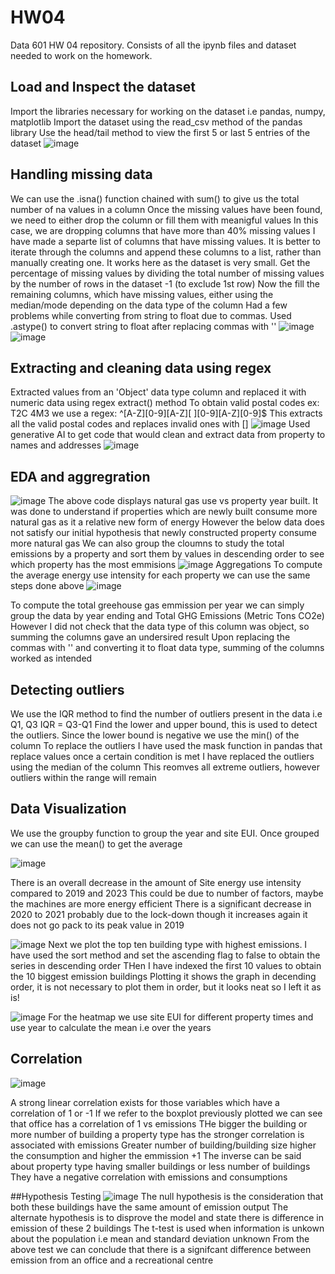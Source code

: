# HW04
Data 601 HW 04 repository. Consists of all the ipynb files and dataset needed to work on the homework.

## Load and Inspect the dataset
Import the libraries necessary for working on the dataset i.e pandas, numpy, matplotlib
Import the dataset using the read_csv method of the pandas library
Use the head/tail method to view the first 5 or last 5 entries of the dataset
![image](https://github.com/user-attachments/assets/8329ff8a-4a4b-4cbe-bc34-fb4638168422)

## Handling missing data
We can use the .isna() function chained with sum() to give us the total number of na values in a column
Once the missing values have been found, we need to either drop the column or fill them with meanigful values
In this case, we are dropping columns that have more than 40% missing values
I have made a separte list of columns that have missing values. It is better to iterate through the columns and append these columns to a list,
rather than manually creating one. It works here as the dataset is very small.
Get the percentage of missing values by dividing the total number of missing values by the number of rows in the dataset -1 (to exclude 1st row)
Now the fill the remaining columns, which have missing values, either using the median/mode depending on the data type of the column
Had a few problems while converting from string to float due to commas. Used .astype() to convert string to float after replacing commas with ''
![image](https://github.com/user-attachments/assets/2bf4953b-47e3-4170-9488-4af7c2c326d6)
![image](https://github.com/user-attachments/assets/d4eb9970-4aa0-4167-8599-56e7c893f6b7)


## Extracting and cleaning data using regex
Extracted values from an 'Object' data type column and replaced it with numeric data using regex extract() method
To obtain valid postal codes ex: T2C 4M3 we use a regex: ^[A-Z][0-9][A-Z][ ][0-9][A-Z][0-9]$
This extracts all the valid postal codes and replaces invalid ones with []
![image](https://github.com/user-attachments/assets/97ba3168-4cd9-4166-ae33-850a75f9264a)
Used generative AI to get code that would clean and extract data from property to names and addresses
![image](https://github.com/user-attachments/assets/a35095a5-ab47-47ce-a687-c30e2d4d9a74)

## EDA and aggregration
![image](https://github.com/user-attachments/assets/ab887ffe-9b0a-49e1-90fc-632df163dc42)
The above code displays natural gas use vs property year built. 
It was done to understand if properties which are newly built consume more natural gas as it a relative new form of energy
However the below data does not satisfy our initial hypothesis that newly constructed property consume more natural gas
We can also group the cloumns to study the total emissions by a property and sort them by values in descending order to see which property has the most emmisions
![image](https://github.com/user-attachments/assets/5b5b530e-6a11-42e2-8acb-ce77870d243b)
Aggregations
To compute the average energy use intensity for each property we can use the same steps done above
![image](https://github.com/user-attachments/assets/bb682baf-799f-4397-aa9f-b7b892227610)

To compute the total greehouse gas emmission per year we can simply group the data by year ending and Total GHG Emissions (Metric Tons CO2e)
However I did not check that the data type of this column was object, so summing the columns gave an undersired result
Upon replacing the commas with '' and converting it to float data type, summing of the columns worked as intended

## Detecting outliers 
We use the IQR method to find the number of outliers present in the data i.e Q1, Q3 IQR = Q3-Q1
Find the lower and upper bound, this is used to detect the outliers. Since the lower bound is negative we use the min() of the column
To replace the outliers I have used the mask function in pandas that replace values once a certain condition is met
I have replaced the outliers using the median of the column
This reomves all extreme outliers, however outliers within the range will remain

## Data Visualization
We use the groupby function to group the year and site EUI. Once grouped we can use the mean() to get the average

![image](https://github.com/user-attachments/assets/3bcaa85f-27f4-4d6a-8383-381d5272bf5a)

There is an overall decrease in the amount of Site energy use intensity compared to 2019 and 2023
This could be due to number of factors, maybe the machines are more energy efficient
There is a significant decrease in 2020 to 2021 probably due to the lock-down though it increases again it does not go pack to its peak value in 2019

![image](https://github.com/user-attachments/assets/6c98163f-a04a-4541-be62-88b5e10a916c)
Next we plot the top ten building type with highest emissions. 
I have used the sort method and set the ascending flag to false to obtain the series in descending order
THen I have indexed the first 10 values to obtain the 10 biggest emission buildings
Plotting it shows the graph in decending order, it is not necessary to plot them in order, but it looks neat so I left it as is!

![image](https://github.com/user-attachments/assets/095be219-869d-4236-b07f-da32463add76)
For the heatmap we use site EUI for different property times and use year to calculate the mean i.e over the years

## Correlation
![image](https://github.com/user-attachments/assets/3b51d371-4b8b-4081-a3d2-e073702e2355)

A strong linear correlation exists for those variables which have a correlation of 1 or -1
If we refer to the boxplot previously plotted we can see that office has a correlation of 1 vs emissions
THe bigger the building or more number of building a property type has the stronger correlation is associated with emissions
Greater number of building/building size higher the consumption and higher the emmission +1
The inverse can be said about property type having smaller buildings or less number of buildings 
They have a negative correlation with emissions and consumptions

##Hypothesis Testing
![image](https://github.com/user-attachments/assets/e2e84a07-953a-4176-8c2e-3b86d0befcc8)
The null hypothesis is the consideration that both these buildings have the same amount of emission output
The alternate hypothesis is to disprove the model and state there is difference in emission of these 2 buildings
The t-test is used when information is unkown about the population i.e mean and standard deviation unknown
From the above test we can conclude that there is a signifcant difference between emission from an office and a recreational centre
